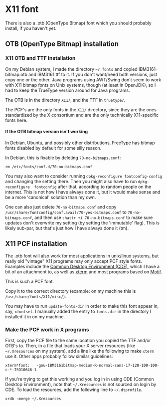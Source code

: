 # X11 font

There is also a .otb (OpenType Bitmap) font which you should probably install,
if you haven't yet.

## OTB (OpenType Bitmap) installation
### X11 OTB and TTF Installation
On my Debian system, I made the directory `~/.fonts` and copied
IBM3161-bitmap.otb and IBM3161.ttf to it. If you don't want/need both versions,
just copy one or the other. Java programs using AWT/Swing don't seem to work
with X11 bitmap fonts on Unix systems, though (at least in OpenJDK), so I had
to keep the TrueType version around for Java programs.

The OTB is in the directory `X11/`, and the TTF in `truetype/`.

The PCF's are the only fonts in the `X11/` directory, since they are the ones
standardized by the X consortium and are the only technically X11-specific fonts
here.

#### If the OTB bitmap version isn't working
In Debian, Ubuntu, and possibly other distributions, FreeType has bitmap fonts
disabled by default for some silly reason.

In Debian, this is fixable by deleting 
`70-no-bitmaps.conf`: 
````
rm /etc/fonts/conf.d/70-no-bitmaps.conf
````
You may also want to consider running `dpkg-reconfigure fontconfig-config` and 
changing the setting there. Then you might also have to run `dpkg-reconfigure 
fontconfig` after that, according to random people on the internet. This is
not how I have always done it, but it would make sense and be a more 'canonical'
solution than my own.

One can also just delete `70-no-bitmaps.conf` and copy
`/usr/share/fontconfig/conf.avail/70-yes-bitmaps.conf` to `70-no-bitmaps.conf`,
and then use `chattr +i 70-no-bitmaps.conf` to make sure updates don't
overwrite my setting (by setting the 'immutable' flag).
This is likely sub-par, but that's just how I have always done it (tm).

## X11 PCF installation
The .otb font will also work for most applications in unix/linux systems, but
really old "vintage" X11 programs may only accept PCF style fonts. Examples
include the [Common Desktop Environment (CDE)](https://sourceforge.net/projects/cdesktopenv/),
which I have a bit of an attachment to, as well as [xterm](http://invisible-island.net/xterm/)
and most programs based on [Motif](http://motif.ics.com/motif).

This is such a PCF font.

Copy it to the correct directory (example: on my machine this is
`/usr/share/fonts/X11/misc/`).

You may have to run `update-fonts-dir` in order to make this font appear in,
say, `xfontsel`. I manually added the entry to `fonts.dir` in the directory I
installed it in on my machine.

### Make the PCF work in X programs
First, copy the PCF file to the same location you copied the TTF and/or OTB's
to.
Then, in a file that loads your X server resources (like `~/.Xresources` on my
system), add a line like the following to make `xterm` use it. Other apps
probably follow similar guidelines:
````
xterm*font:   -gnu-IBM3161bitmap-medium-R-normal-sans-17-120-100-100-c-*-ISO10646-1
````

If you're trying to get this working and you log in in using CDE
(Common Desktop Environment), note that `~/.Xresources` is not sourced on login
by CDE. To load the resources, add the following line to `~/.dtprofile`.
````
xrdb -merge ~/.Xresources
````